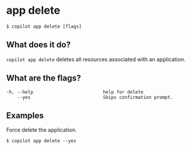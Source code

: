 # app delete
```console
$ copilot app delete [flags]
```

## What does it do?

`copilot app delete` deletes all resources associated with an application.

## What are the flags?

```
-h, --help                          help for delete
    --yes                           Skips confirmation prompt.
```

## Examples
Force delete the application.
```console
$ copilot app delete --yes 
```
